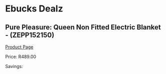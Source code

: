 
# Ebucks Dealz
## Pure Pleasure: Queen Non Fitted Electric Blanket - (ZEPP152150)
[Product Page](https://www.ebucks.com/web/shop/productSelected.do?prodId=319801220&catId=1157551316)

Price: R489.00

Savings: 


	
